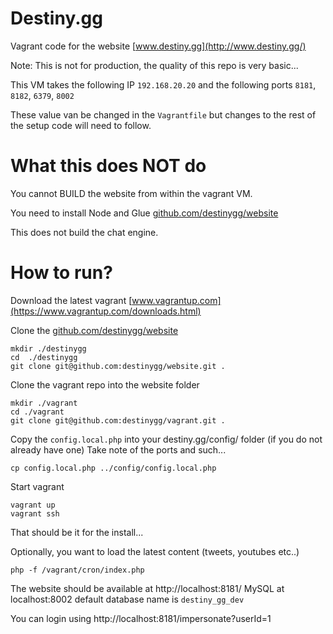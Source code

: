 # Destiny.gg
Vagrant code for the website [www.destiny.gg](http://www.destiny.gg/)

Note: This is not for production, the quality of this repo is very basic...

This VM takes the following IP `192.168.20.20` and the following ports `8181`, `8182`, `6379`, `8002`

These value van be changed in the `Vagrantfile` but changes to the rest of the setup code will need to follow.

# What this does NOT do

You cannot BUILD the website from within the vagrant VM.

You need to install Node and Glue [github.com/destinygg/website](https://github.com/destinygg/website)

This does not build the chat engine.


# How to run?

Download the latest vagrant [www.vagrantup.com](https://www.vagrantup.com/downloads.html)

Clone the [github.com/destinygg/website](https://github.com/destinygg/website)

```shell
mkdir ./destinygg
cd  ./destinygg
git clone git@github.com:destinygg/website.git .
```

Clone the vagrant repo into the website folder

```shell
mkdir ./vagrant
cd ./vagrant
git clone git@github.com:destinygg/vagrant.git .
```

Copy the `config.local.php` into your destiny.gg/config/ folder (if you do not already have one)
Take note of the ports and such...

```shell
cp config.local.php ../config/config.local.php
```

Start vagrant

```shell
vagrant up
vagrant ssh
```

That should be it for the install...

Optionally, you want to load the latest content (tweets, youtubes etc..)

```shell
php -f /vagrant/cron/index.php
```

The website should be available at http://localhost:8181/
MySQL at localhost:8002 default database name is `destiny_gg_dev`

You can login using http://localhost:8181/impersonate?userId=1

